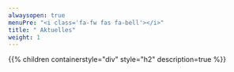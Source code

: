 ```yaml
---
alwaysopen: true
menuPre: "<i class='fa-fw fas fa-bell'></i>"
title: " Aktuelles"
weight: 1
---
```


{{% children containerstyle="div" style="h2" description=true %}}

